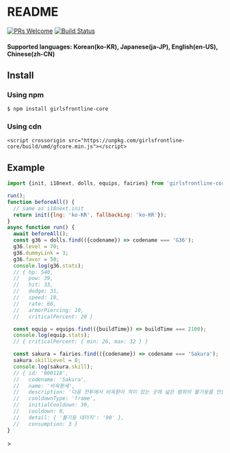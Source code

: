 # README

[![PRs Welcome](https://img.shields.io/badge/PRs-welcome-brightgreen.svg?style=flat-square)](http://makeapullrequest.com) [![Build Status](https://travis-ci.org/36base/girlsfrontline-core.svg?branch=master)](https://travis-ci.org/36base/girlsfrontline-core)

#### Supported languages: Korean\(ko-KR\), Japanese\(ja-JP\), English\(en-US\), Chinese\(zh-CN\)

## Install

### Using npm

```bash
$ npm install girlsfrontline-core
```

### Using cdn

```markup
<script crossorigin src="https://unpkg.com/girlsfrontline-core/build/umd/gfcore.min.js"></script>
```

## Example

```javascript
import {init, i18next, dolls, equips, fairies} from 'girlsfrontline-core';

run();
function beforeAll() {
  // same as i18next.init
  return init({lng: 'ko-KR', fallbackLng: 'ko-KR'});
}
async function run() {
  await beforeAll();
  const g36 = dolls.find(({codename}) => codename === 'G36');
  g36.level = 70;
  g36.dummyLink = 3;
  g36.favor = 50;
  console.log(g36.stats);
  // { hp: 540,
  //   pow: 39,
  //   hit: 33,
  //   dodge: 31,
  //   speed: 10,
  //   rate: 66,
  //   armorPiercing: 10,
  //   criticalPercent: 20 }

  const equip = equips.find(({buildTime}) => buildTime === 2100);
  console.log(equip.stats);
  // { criticalPercent: { min: 26, max: 32 } }

  const sakura = fairies.find(({codename}) => codename === 'Sakura');
  sakura.skillLevel = 8;
  console.log(sakura.skill);
  // { id: '900118',
  //   codename: 'Sakura',
  //   name: '비옥환세',
  //   description: '다음 전투에서 비옥환이 적이 있는 곳에 넓은 범위의 불기둥을 만들어, 닿는 적에게 2초 동안 0.5초마다 90씩의 피해를 입힌다.',
  //   cooldownType: 'frame',
  //   initialCooldown: 30,
  //   cooldown: 0,
  //   detail: { '불기둥 대미지': '90' },
  //   consumption: 3 }
}
```

&gt;

